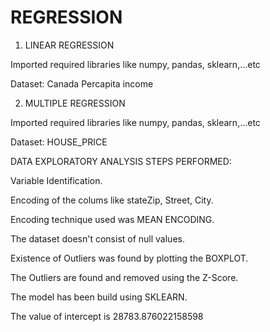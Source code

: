 # REGRESSION
1. LINEAR REGRESSION

Imported required libraries like numpy, pandas, sklearn,...etc

Dataset: Canada Percapita income

2. MULTIPLE REGRESSION 

Imported required libraries like numpy, pandas, sklearn,...etc

Dataset: HOUSE_PRICE

DATA EXPLORATORY ANALYSIS STEPS PERFORMED:

Variable Identification.

Encoding of the colums like stateZip, Street, City.

Encoding technique used was MEAN ENCODING.

The dataset doesn't consist of null values.

Existence of Outliers was found by plotting the BOXPLOT.

The Outliers are found and removed using the Z-Score.

The model has been build using SKLEARN.

The value of intercept is 28783.876022158598
